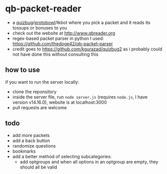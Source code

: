 # qb-packet-reader
- a [quizbug](https://quizbug2.karangurazada.com/)/[protobowl](https://protobowl.com/)/tkbot where you pick a packet and it reads its tossups or bonuses to you
- check out the website at http://www.qbreader.org
- regex-based packet parser in python I used: https://github.com/thedoge42/qb-packet-parser
- credit goes to https://github.com/kgurazad/quizbug2 as i probably could not have done this without consulting this

## how to use
if you want to run the server locally:
- clone the reponsitory
- inside the server file, run `node server.js` (requires `node.js`, I have version v14.16.0), website is at localhost:3000
- pull requests are welcome

## todo
- add more packets
- add a back button
- randomize questions
- bookmarks
- add a better method of selecting subcategories:
    - add optgroups and when all options in an optgroup are empty, they should all be valid
